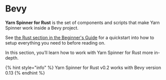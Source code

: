 # Bevy

**Yarn Spinner for Rust** is the set of components and scripts that make Yarn Spinner work inside a Bevy project.

See [the Rust section in the Beginner's Guide](broken-reference) for a quickstart into how to setup everything you need to before reading on.

In this section, you’ll learn how to work with Yarn Spinner for Rust more in-depth.

{% hint style="info" %}
Yarn Spinner for Rust v0.2 works with Bevy version 0.13
{% endhint %}
